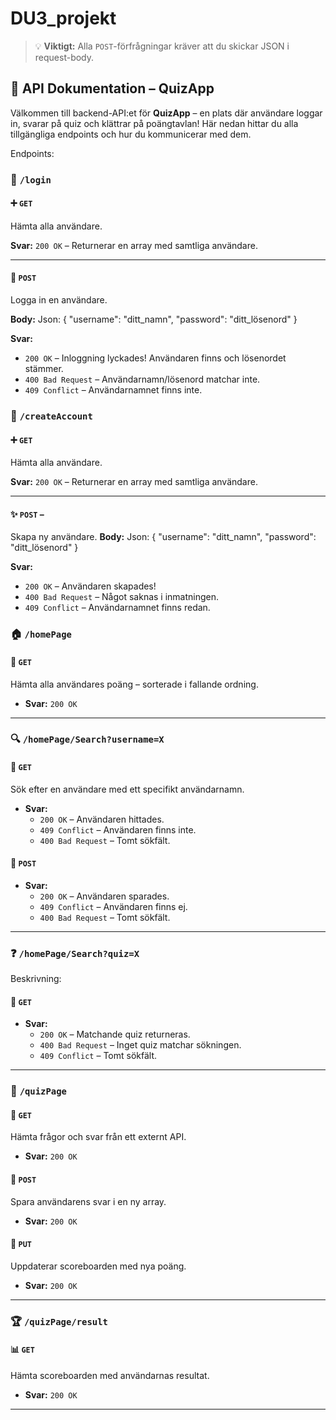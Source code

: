 # DU3_projekt

> 💡 **Viktigt:** Alla `POST`-förfrågningar kräver att du skickar JSON i request-body.

## 🧠 API Dokumentation – QuizApp

Välkommen till backend-API:et för **QuizApp** – en plats där användare loggar in, svarar på quiz och klättrar på poängtavlan! Här nedan hittar du alla tillgängliga endpoints och hur du kommunicerar med dem.

Endpoints:

### 🔐 `/login`

#### ➕ `GET`

Hämta alla användare.

**Svar:** `200 OK` – Returnerar en array med samtliga användare.

---

#### 🔑 `POST`

Logga in en användare.

**Body:**
Json:
{
"username": "ditt_namn",
"password": "ditt_lösenord"
}

**Svar:**

- `200 OK` – Inloggning lyckades! Användaren finns och lösenordet stämmer.
- `400 Bad Request` – Användarnamn/lösenord matchar inte.
- `409 Conflict` – Användarnamnet finns inte.

### 🔐 `/createAccount`

#### ➕ `GET`

Hämta alla användare.

**Svar:** `200 OK` – Returnerar en array med samtliga användare.

---

#### ✨ `POST` –

Skapa ny användare.
**Body:**
Json:
{
"username": "ditt_namn",
"password": "ditt_lösenord"
}

**Svar:**

- `200 OK` – Användaren skapades!
- `400 Bad Request` – Något saknas i inmatningen.
- `409 Conflict` – Användarnamnet finns redan.

### 🏠 `/homePage`

#### 🧾 `GET`

Hämta alla användares poäng – sorterade i fallande ordning.

- **Svar:** `200 OK`

---

### 🔍 `/homePage/Search?username=X`

#### 🔎 `GET`

Sök efter en användare med ett specifikt användarnamn.

- **Svar:**
  - `200 OK` – Användaren hittades.
  - `409 Conflict` – Användaren finns inte.
  - `400 Bad Request` – Tomt sökfält.

#### 💾 `POST`

- **Svar:**
  - `200 OK` – Användaren sparades.
  - `409 Conflict` – Användaren finns ej.
  - `400 Bad Request` – Tomt sökfält.

---

### ❓ `/homePage/Search?quiz=X`

Beskrivning:

#### 🧠 `GET`

- **Svar:**
  - `200 OK` – Matchande quiz returneras.
  - `400 Bad Request` – Inget quiz matchar sökningen.
  - `409 Conflict` – Tomt sökfält.

---

### 📄 `/quizPage`

#### 🔄 `GET`

Hämta frågor och svar från ett externt API.

- **Svar:** `200 OK`

#### 📝 `POST`

Spara användarens svar i en ny array.
- **Svar:** `200 OK`

####  📝 `PUT`
Uppdaterar scoreboarden med nya poäng.
- **Svar:** `200 OK`


---

### 🏆 `/quizPage/result`

#### 📊 `GET`

Hämta scoreboarden med användarnas resultat.

- **Svar:** `200 OK`

---
